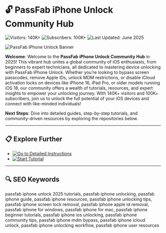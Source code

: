 # 🔓 PassFab iPhone Unlock Community Hub  

![Visitors: 140K+](https://img.shields.io/badge/Visitors-140K+-ff9f43) ![Subscribers: 100K+](https://img.shields.io/badge/Subscribers-100K+-6ab04c) ![Last Updated: June 2025](https://img.shields.io/badge/Last_Updated-June_2025-3498db)  

![PassFab iPhone Unlock Banner](https://i.ytimg.com/vi/DSzxShtTayo/maxresdefault.jpg)  

**Welcome**: Welcome to the **PassFab iPhone Unlock Community Hub** in 2025! This vibrant hub unites a global community of iOS enthusiasts, from beginners to expert technicians, all dedicated to mastering device unlocking with PassFab iPhone Unlock. Whether you’re looking to bypass screen passcodes, remove Apple IDs, unlock MDM restrictions, or disable iCloud activation locks on devices like iPhone 16, iPad Pro, or older models running iOS 18, our community offers a wealth of tutorials, resources, and expert insights to empower your unlocking journey. With 140K+ visitors and 100K+ subscribers, join us to unlock the full potential of your iOS devices and connect with like-minded individuals!  

**Next Steps**: Dive into detailed guides, step-by-step tutorials, and community-driven resources by exploring the repositories below.  

---

## 📋 Explore Further  

- [![Go to Detailed Instructions](https://img.shields.io/badge/Go_to_Detailed_Instructions-NOW-blueviolet)](https://github.com/Free-PassFab-iPhone-Community/.github)  
- [![Start Tutorial](https://img.shields.io/badge/Start_Tutorial-NOW-blueviolet)](https://github.com/Free-PassFab-iPhone-Community/Free-PassFab-iPhone-Unlock-Hub)  

---

## 🔍 SEO Keywords  

passfab iphone unlock 2025 tutorials, passfab iphone unlocking, passfab iphone guide, passfab iphone resources, passfab iphone unlocking tips, passfab iphone screen lock removal, passfab iphone apple id removal, passfab iphone for windows, passfab iphone for mac, passfab iphone beginner tutorials, passfab iphone ios unlocking, passfab iphone community tips, passfab iphone mdm bypass, passfab iphone icloud unlock, passfab iphone unlocking workflow, passfab iphone user resources
